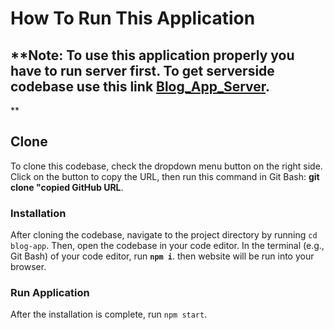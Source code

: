 # How To Run This Application

## **Note: To use this application properly you have to run server first. To get serverside codebase use this link  [Blog_App_Server](https://github.com/Aljoboyer/blog_server).
**

## Clone 

To clone this codebase, check the dropdown menu button on the right side. Click on the button to copy the URL, then run this command in Git Bash: **git clone "copied GitHub URL**.

### Installation

After cloning the codebase, navigate to the project directory by running `cd blog-app`. Then, open the codebase in your code editor. In the terminal (e.g., Git Bash) of your code editor, run **`npm i`**. then website will be run into your browser.

### Run Application

After the installation is complete, run `npm start`.


